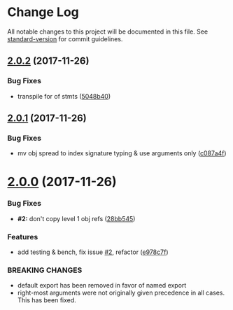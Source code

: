 # Change Log

All notable changes to this project will be documented in this file. See [standard-version](https://github.com/conventional-changelog/standard-version) for commit guidelines.

<a name="2.0.2"></a>
## [2.0.2](https://github.com/alexsasharegan/vue-functional-data-merge/compare/v2.0.1...v2.0.2) (2017-11-26)


### Bug Fixes

* transpile for of stmts ([5048b40](https://github.com/alexsasharegan/vue-functional-data-merge/commit/5048b40))



<a name="2.0.1"></a>
## [2.0.1](https://github.com/alexsasharegan/vue-functional-data-merge/compare/v2.0.0...v2.0.1) (2017-11-26)


### Bug Fixes

* mv obj spread to index signature typing & use arguments only ([c087a4f](https://github.com/alexsasharegan/vue-functional-data-merge/commit/c087a4f))



<a name="2.0.0"></a>
# [2.0.0](https://github.com/alexsasharegan/vue-functional-data-merge/compare/v1.0.7...v2.0.0) (2017-11-26)


### Bug Fixes

* **#2:** don't copy level 1 obj refs ([28bb545](https://github.com/alexsasharegan/vue-functional-data-merge/commit/28bb545))


### Features

* add testing & bench, fix issue [#2](https://github.com/alexsasharegan/vue-functional-data-merge/issues/2), refactor ([e978c7f](https://github.com/alexsasharegan/vue-functional-data-merge/commit/e978c7f))


### BREAKING CHANGES

* default export has been removed in favor of named export
* right-most arguments were not originally given precedence in all cases. This has been fixed.
